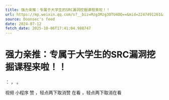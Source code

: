 ```yaml
---
title: 强力亲推：专属于大学生的SRC漏洞挖掘课程来啦！！
url: https://mp.weixin.qq.com/s?__biz=Mzg3Mzg3OTU4OQ==&mid=2247491261&idx=1&sn=8a4f44d0651b3899ad3533383031e5b5
source: Doonsec's feed
date: 2024-07-12
fetch_date: 2025-10-06T17:41:04.988747
---
```


# 强力亲推：专属于大学生的SRC漏洞挖掘课程来啦！！

：
，
。

视频
小程序
赞
，轻点两下取消赞
在看
，轻点两下取消在看